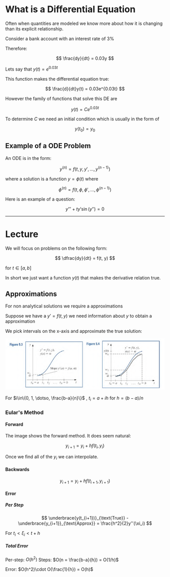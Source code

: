 # What is a Differential Equation
Often when quantities are modeled we know more about how it is changing than its explicit relationship.

Consider a bank account with an interest rate of $3\%$

Therefore:

$$
\frac{dy}{dt} = 0.03y
$$

Lets say that $y(t)=e^{0.03t}$

This function makes the differential equation true:

$$
\frac{d}{dt}y(t) = 0.03e^{0.03t}
$$

However the family of functions that solve this DE are 

$$
y(t) = Ce^{0.03t}
$$

To determine $C$ we need an initial condition which is usually in the form of 

$$
y(t_0) = y_0
$$

## Example of a ODE Problem
An ODE is in the form:

$$
y^{(n)} = f(t, y, y', \dotso, y^{(n-1)})
$$

where a solution is a function $y=\phi(t)$ where

$$\phi^{(n)} = f(t, \phi, \phi', \dotso, \phi^{(n-1)})$$

Here is an example of a question:

$$
y''' + ty'\sin(y'') = 0
$$

---

# Lecture
We will focus on problems on the following form:

$$
\dfrac{dy}{dt} = f(t, y)
$$

for $t\in[a, b]$

In short we just want a function $y(t)$ that makes the derivative relation true.

## Approximations
For non analytical solutions we require a approximations 

Suppose we have a $y'=f(t, y)$ we need information about $y$ to obtain a approximation

We pick intervals on the x-axis and approximate the true solution:

![e_method_approx_ODE](../img/e_method_approx_ODE.png)

For $i\in\{0, 1, \dotso, \frac{b-a}{n}\}$ , $t_i = a + ih$ for $h=(b-a)/n$

### Eular's Method
#### Forward
The image shows the forward method. It does seem natural:

$$
y_{i+1} = y_i + hf(t_i, y_i)
$$

Once we find all of the $y_i$ we can interpolate. 

#### Backwards

$$
y_{i+1} = y_i + hf(t_{i+1}, y_{i+1})
$$

#### Error
##### Per Step
$$
\underbrace{y(t_{i+1})}_{\text{True}} - \underbrace{y_{i+1}}_{\text{Approx}} = \frac{h^2}{2}y''(\xi_i)
$$

For $t_i \lt \xi_i \lt t + h$

##### Total Error
Per-step: $O(h^2)$
Steps: $O(n = \frac{b-a}{h}) = O(1/h)$

Error: $O(h^2)\cdot O(\frac{1}{h}) = O(h)$